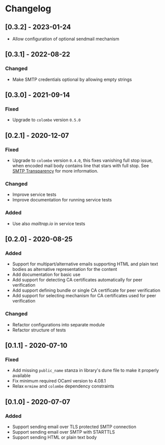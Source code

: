# Changelog
## [0.3.2] - 2023-01-24
- Allow configuration of optional sendmail mechanism

## [0.3.1] - 2022-08-22
### Changed
- Make SMTP credentials optional by allowing empty strings

## [0.3.0] - 2021-09-14
### Fixed
- Upgrade to `colombe` version `0.5.0`

## [0.2.1] - 2020-12-07
### Fixed
- Upgrade to `colombe` version `0.4.0`, this fixes vanishing full stop issue,
  when encoded mail body contains line that stars with full stop. See
  [SMTP Transparency](https://tools.ietf.org/html/rfc821#section-4.5.2) for more
  information.
### Changed
- Improve service tests
- Improve documentation for running service tests
### Added
- Use also *mailtrap.io* in service tests

## [0.2.0] - 2020-08-25
### Added
- Support for multipart/alternative emails supporting HTML and plain text bodies
  as alternative representation for the content
- Add documentation for basic use
- Add support for detecting CA certificates automatically for peer verification
- Add support defining bundle or single CA certificate for peer verification
- Add support for selecting mechanism for CA certificates used for peer
  verification
### Changed
- Refactor configurations into separate module
- Refactor structure of tests

## [0.1.1] - 2020-07-10
### Fixed
- Add missing `public_name` stanza in library's dune file to make it properly
available
- Fix minimum required OCaml version to 4.08.1
- Relax `mrmime` and `colombe` dependency constraints

## [0.1.0] - 2020-07-07
### Added
- Support sending email over TLS protected SMTP connection
- Support sending email over SMTP with STARTTLS
- Support sending HTML or plain text body
